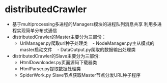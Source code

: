 # distributedCrawler
- 基于multiprocessing多进程的Managers模块的进程队列消息共享
利用多进程实现简单分布式通信
- distributedCrawler的Master主要分为三部份：
    - UrlManager.py爬取url种子处理类
    - NodeManager.py主从模式的master启动文件
    - DataOutput.py爬取的数据输出处理类
- distributedCrawler的Slave主要分为三部份:
    - HtmlDownloader.py页面源码下载器类
    - HtmlParser.py提取数据处理类
    - SpiderWork.py Slave节点获取Master节点分发URL种子程序
